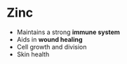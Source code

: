 # Zinc

* Maintains a strong **immune system**
* Aids in **wound healing**
* Cell growth and division
* Skin health
